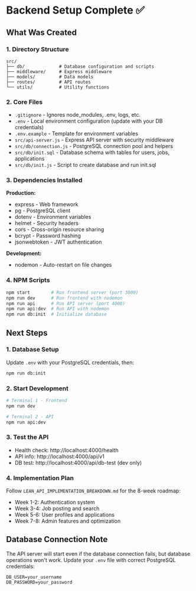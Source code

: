 # Backend Setup Complete ✅

## What Was Created

### 1. Directory Structure
```
src/
├── db/             # Database configuration and scripts
├── middleware/     # Express middleware
├── models/         # Data models
├── routes/         # API routes
└── utils/          # Utility functions
```

### 2. Core Files
- `.gitignore` - Ignores node_modules, .env, logs, etc.
- `.env` - Local environment configuration (update with your DB credentials)
- `.env.example` - Template for environment variables
- `src/api-server.js` - Express API server with security middleware
- `src/db/connection.js` - PostgreSQL connection pool and helpers
- `src/db/init.sql` - Database schema with tables for users, jobs, applications
- `src/db/init.js` - Script to create database and run init.sql

### 3. Dependencies Installed
**Production:**
- express - Web framework
- pg - PostgreSQL client
- dotenv - Environment variables
- helmet - Security headers
- cors - Cross-origin resource sharing
- bcrypt - Password hashing
- jsonwebtoken - JWT authentication

**Development:**
- nodemon - Auto-restart on file changes

### 4. NPM Scripts
```bash
npm start        # Run frontend server (port 3000)
npm run dev      # Run frontend with nodemon
npm run api      # Run API server (port 4000)
npm run api:dev  # Run API with nodemon
npm run db:init  # Initialize database
```

## Next Steps

### 1. Database Setup
Update `.env` with your PostgreSQL credentials, then:
```bash
npm run db:init
```

### 2. Start Development
```bash
# Terminal 1 - Frontend
npm run dev

# Terminal 2 - API
npm run api:dev
```

### 3. Test the API
- Health check: http://localhost:4000/health
- API info: http://localhost:4000/api/v1
- DB test: http://localhost:4000/api/db-test (dev only)

### 4. Implementation Plan
Follow `LEAN_API_IMPLEMENTATION_BREAKDOWN.md` for the 8-week roadmap:
- Week 1-2: Authentication system
- Week 3-4: Job posting and search
- Week 5-6: User profiles and applications
- Week 7-8: Admin features and optimization

## Database Connection Note
The API server will start even if the database connection fails, but database operations won't work. Update your `.env` file with correct PostgreSQL credentials:
```
DB_USER=your_username
DB_PASSWORD=your_password
```